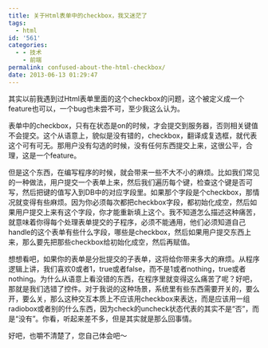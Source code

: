```yaml
---
title: 关于Html表单中的checkbox，我又迷茫了
tags:
  - html
id: '561'
categories:
  - - 技术
    - 前端
permalink: confused-about-the-html-checkbox/
date: 2013-06-13 01:29:47
---
```


其实以前我遇到过Html表单里面的这个checkbox的问题，这个被定义成一个feature也可以，一个bug也未尝不可，至少我这么认为。

表单中的checkbox，只有在状态是on的时候，才会提交到服务器，否则相关键值不会提交。这个从语意上，貌似是没有错的，checkbox，翻译成复选框，就代表这个可有可无。那用户没有勾选的时候，没有任何东西提交上来，这很公平，合理，这是一个feature。
<!-- more -->
但是这个东西，在编写程序的时候，就会带来一些不大不小的麻烦。比如我们常见的一种做法，用户提交一个表单上来，然后我们遍历每个键，检查这个键是否可写，然后把键的值写入到DB中的对应字段里。如果那个字段是个checkbox，那情况就变得有些麻烦。因为你必须每次都把checkbox字段，都初始化成空，然后如果用户提交上来有这个字段，你才能重新填上这个。我不知道怎么描述这种痛苦，就意味着你得每个处理表单提交的子程序，必须不能通用，他们必须知道自己handle的这个表单有些什么字段，哪些是checkbox，然后如果用户提交东西上来，那么要先把那些checkbox给初始化成空，然后再赋值。

想想看吧，如果你的表单是分批提交的子表单，这将给你带来多大的麻烦。从程序逻辑上讲，我们喜欢0或者1，true或者false，而不是1或者nothing，true或者nothing。为什么从语意上看没错的东西，在程序里就变得这么痛苦了呢？好吧，那就是我们选错了控件。对于我说的这种场景，系统里有些东西需要开关的，要么开，要么关，那么这种交互本质上不应该用checkbox来表达，而是应该用一组radiobox或者别的什么东西，因为check的uncheck状态代表的其实不是“否”，而是“没有”。你看，听起来差不多，但是其实就是那么回事情。

好吧，也嚼不清楚了，您自己体会吧～